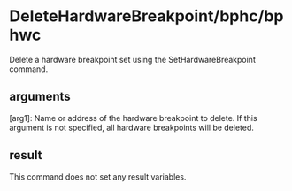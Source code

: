 # DeleteHardwareBreakpoint/bphc/bphwc

Delete a hardware breakpoint set using the SetHardwareBreakpoint command.

## arguments

\[arg1\]: Name or address of the hardware breakpoint to delete. If this argument is not specified, all hardware breakpoints will be deleted.

## result

This command does not set any result variables.
